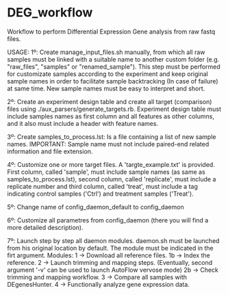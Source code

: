 # DEG_workflow
Workflow to perform Differential Expression Gene analysis from raw fastq files.

USAGE:
1º: Create manage_input_files.sh manually, from which all raw samples must be linked with a suitable name to another custom folder (e.g. "raw_files", "samples" or "renamed_sample"). This step must be performed for customizate samples according to the experiment and keep original sample names in order to facilitate sample backtracking (In case of failure) at same time. New sample names must be easy to interpret and short.

2º: Create an experiment design table and create all target (comparison) files using ./aux_parsers/generate_targets.rb. Experiment design table must include samples names as first column and all features as other columns, and it also must include a header with feature names.

3º: Create samples_to_process.lst: Is a file containing a list of new sample names. IMPORTANT: Sample name must not include paired-end related information and file extension.

4º: Customize one or more target files. A 'targte_example.txt' is provided. First column, called 'sample', must include sample names (as same as samples_to_process.lst), second column, called 'replicate', must include a replicate number and third column, called 'treat', must include a tag indicating control samples ('Ctrl') and treatment samples ('Treat').

5º: Change name of config_daemon_default to config_daemon

6º: Customize all parametres from config_daemon (there you will find a more detailed description).

7º: Launch step by step all daemon modules. daemon.sh must be launched from his original location by default. The module must be indicated in the firt argument.
  Modules:
  1 -> Download all reference files.
  1b -> Index the reference.
  2 -> Launch trimming and mapping steps. (Eventually, second argument '-v' can be used to launch AutoFlow vervose mode)
  2b -> Check trimming and mapping workflow.
  3 -> Compare all samples with DEgenesHunter.
  4 -> Functionally analyze gene expression data. 
